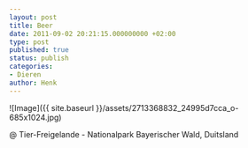 ```yaml
---
layout: post
title: Beer
date: 2011-09-02 20:21:15.000000000 +02:00
type: post
published: true
status: publish
categories:
- Dieren
author: Henk
---
```

![Image]({{ site.baseurl }}/assets/2713368832_24995d7cca_o-685x1024.jpg)


@ Tier-Freigelande - Nationalpark Bayerischer Wald, Duitsland
